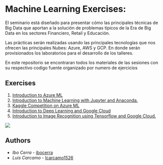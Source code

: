 # Machine Learning Exercises:

El seminario está diseñado para presentar cómo las principales técnicas de Big Data que aportan a la solución de problemas típicos de la Era de Big Data en los sectores Financiero, Retail y Educación.

Las prácticas serán realizadas usando las principales tecnologías que nos ofrecen las principales Nubes: Azure, AWS y GCP. En donde serán provisionados los laboratorios para el desarrollo de los talleres.

En este repositorio se encontraran todos los materiales de las sesiones con su respectivo codigo fuente organizado por numero de ejercicios

## Exercises

  1. [Introduction to Azure ML](https://github.com/lcarcamo1526/ML-Exercises/tree/master/Ex0)
  2. [Introduction to Machine Learning with Jupyter and Anaconda.](https://github.com/lcarcamo1526/ML-Exercises/tree/master/Ex1)
  3. [Kaggle Competition on Azure ML](https://github.com/lcarcamo1526/ML-Exercises/tree/master/Ex2)
  4. [Introduction to Deep Learning and Google Cloud](https://github.com/lcarcamo1526/ML-Exercises/tree/master/Ex3)
  5. [Introduction to Image Recognition using Tensorflow and Google Cloud.](https://github.com/lcarcamo1526/ML-Exercises/tree/master/Ex4)



![](https://miro.medium.com/max/727/1*mx_ahBVWCK-trNGTNx4RBA.png)


## Authors
 * *Ibo Cerra*  - [ibocerra](https://github.com/ibocerra)
 * *Luis Carcamo*  - [lcarcamo1526](https://github.com/lcarcamo1526)
